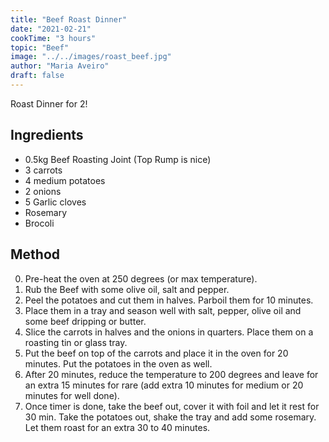 ```yaml
---
title: "Beef Roast Dinner"
date: "2021-02-21"
cookTime: "3 hours"
topic: "Beef"
image: "../../images/roast_beef.jpg"
author: "Maria Aveiro"
draft: false
---
```


Roast Dinner for 2!

## Ingredients

- 0.5kg Beef Roasting Joint (Top Rump is nice)
- 3 carrots
- 4 medium potatoes
- 2 onions
- 5 Garlic cloves
- Rosemary
- Brocoli

## Method

0. Pre-heat the oven at 250 degrees (or max temperature).
1. Rub the Beef with some olive oil, salt and pepper.
1. Peel the potatoes and cut them in halves. Parboil them for 10 minutes.
1. Place them in a tray and season well with salt, pepper, olive oil and some beef dripping or butter.
1. Slice the carrots in halves and the onions in quarters. Place them on a roasting tin or glass tray.
1. Put the beef on top of the carrots and place it in the oven for 20 minutes. Put the potatoes in the oven as well.
1. After 20 minutes, reduce the temperature to 200 degrees and leave for an extra 15 minutes for rare (add extra 10 minutes for medium or 20 minutes for well done).
1. Once timer is done, take the beef out, cover it with foil and let it rest for 30 min. Take the potatoes out, shake the tray and add some rosemary. Let them roast for an extra 30 to 40 minutes.
